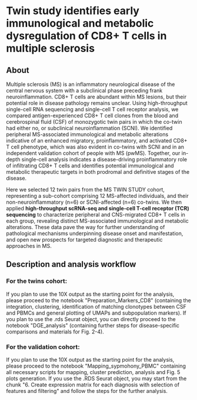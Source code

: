 # Twin study identifies early immunological and metabolic dysregulation of CD8+ T cells in multiple sclerosis

## About
Multiple sclerosis (MS) is an inflammatory neurological disease of the central nervous system with a subclinical phase preceding frank neuroinflammation. CD8+ T cells are abundant within MS lesions, but their potential role in disease pathology remains unclear. Using high-throughput single-cell RNA sequencing and single-cell T cell receptor analysis, we compared antigen-experienced CD8+ T cell clones from the blood and cerebrospinal fluid (CSF) of monozygotic twin pairs in which the co-twin had either no, or subclinical neuroinflammation (SCNI). We identified peripheral MS-associated immunological and metabolic alterations indicative of an enhanced migratory, proinflammatory, and activated CD8+ T cell phenotype, which was also evident in co-twins with SCNI and in an independent validation cohort of people with MS (pwMS). Together, our in-depth single-cell analysis indicates a disease-driving proinflammatory role of infiltrating CD8+ T cells and identifies potential immunological and metabolic therapeutic targets in both prodromal and definitive stages of the disease.

Here we selected 12 twin pairs from the MS TWIN STUDY cohort, representing a sub-cohort comprising 12 MS-affected individuals, and their non-neuroinflammatory (n=6) or SCNI-affected (n=6) co-twins. We then applied **high-throughput scRNA-seq and single-cell T-cell receptor (TCR) sequencing** to characterize peripheral and CNS-migrated CD8+ T cells in each group, revealing distinct MS-associated immunological and metabolic alterations. These data pave the way for further understanding of pathological mechanisms underpinning disease onset and manifestation, and open new prospects for targeted diagnostic and therapeutic approaches in MS.

## Description and analysis workflow
### For the twins cohort:
If you plan to use the 10X output as the starting point for the analysis, please proceed to the notebook "Preparation_Markers_CD8" (containing the integration, clustering, identification of matching clonotypes between CSF and PBMCs and general plotting of UMAPs and subpopulation markers). If you plan to use the .rds Seurat object, you can directly proceed to the notebook "DGE_analysis" (containing further steps for disease-specific comparisons and materials for Fig. 2-4). 
### For the validation cohort:
If you plan to use the 10X output as the starting point for the analysis, please proceed to the notebook "Mapping_sypmohony_PBMC" containing all necessary scripts for mapping, cluster prediction, analysis and Fig. 5 plots generation. If you use the .RDS Seurat object, you may start from the chunk "6. Create expression matrix for each diagnosis with selection of features and filtering" and follow the steps for the further analysis. 
